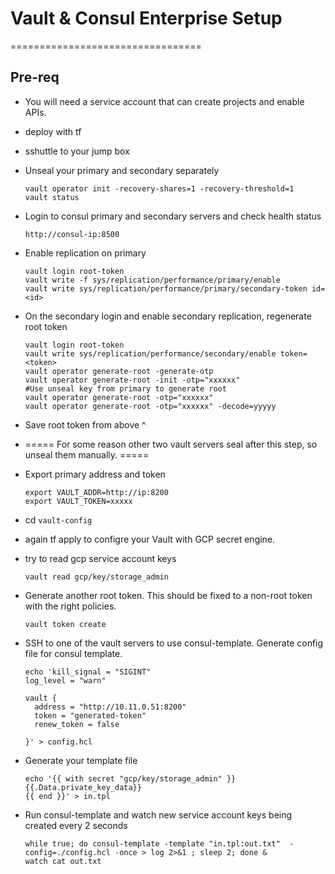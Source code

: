 # Vault & Consul Enterprise Setup
=================================

## Pre-req
- You will need a service account that can create projects and enable APIs.

- deploy with tf
- sshuttle to your jump box
- Unseal your primary and secondary separately

    ```
    vault operator init -recovery-shares=1 -recovery-threshold=1
    vault status
    ```

- Login to consul primary and secondary servers and check health status

    ```
    http://consul-ip:8500
    ```

- Enable replication on primary

    ```
    vault login root-token
    vault write -f sys/replication/performance/primary/enable
    vault write sys/replication/performance/primary/secondary-token id=<id>
    ```

- On the secondary login and enable secondary replication, regenerate root token

    ```
    vault login root-token
    vault write sys/replication/performance/secondary/enable token=<token>
    vault operator generate-root -generate-otp
    vault operator generate-root -init -otp="xxxxxx"
    #Use unseal key from primary to generate root
    vault operator generate-root -otp="xxxxxx"
    vault operator generate-root -otp="xxxxxx" -decode=yyyyy
    ```

- Save root token from above ^
- ===== For some reason other two vault servers seal after this step, so unseal them manually. =====
- Export primary address and token

    ```
    export VAULT_ADDR=http://ip:8200
    export VAULT_TOKEN=xxxxx
    ```

- cd `vault-config`
- again tf apply to configre your Vault with GCP secret engine.
- try to read gcp service account keys

    ```
    vault read gcp/key/storage_admin
    ```

- Generate another root token. This should be fixed to a non-root token with the right policies.

    ```
    vault token create
    ```

- SSH to one of the vault servers to use consul-template. Generate config file for consul template.

    ```
    echo 'kill_signal = "SIGINT"
    log_level = "warn"

    vault {
      address = "http://10.11.0.51:8200"
      token = "generated-token"
      renew_token = false

    }' > config.hcl
    ```

- Generate your template file

    ```
    echo '{{ with secret "gcp/key/storage_admin" }}
    {{.Data.private_key_data}}
    {{ end }}' > in.tpl
    ```

- Run consul-template and watch new service account keys being created every 2 seconds

    ```
    while true; do consul-template -template "in.tpl:out.txt"  -config=./config.hcl -once > log 2>&1 ; sleep 2; done &
    watch cat out.txt
    ```
